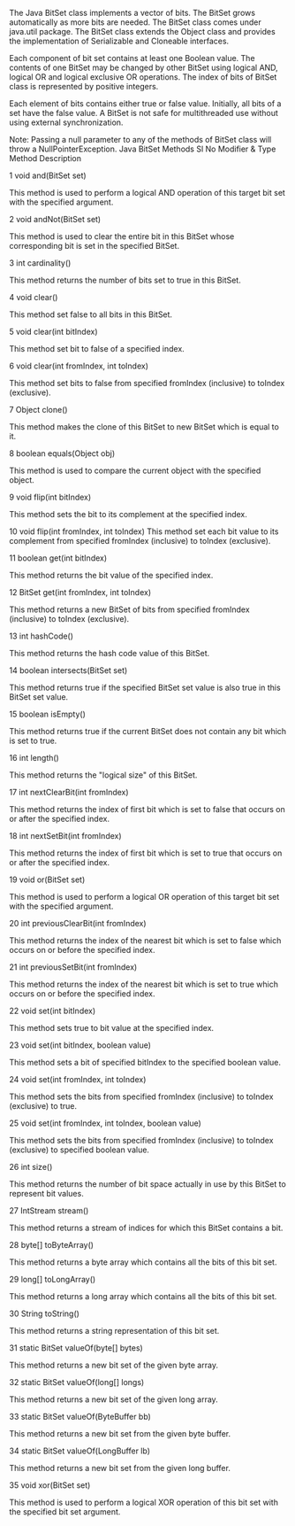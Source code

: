 The Java BitSet class implements a vector of bits. The BitSet grows automatically as more bits are needed. The BitSet class comes under java.util package. The BitSet class extends the Object class and provides the implementation of Serializable and Cloneable interfaces.

Each component of bit set contains at least one Boolean value. The contents of one BitSet may be changed by other BitSet using logical AND, logical OR and logical exclusive OR operations. The index of bits of BitSet class is represented by positive integers.

Each element of bits contains either true or false value. Initially, all bits of a set have the false value. A BitSet is not safe for multithreaded use without using external synchronization.

Note: Passing a null parameter to any of the methods of BitSet class will throw a NullPointerException.
Java BitSet Methods
Sl No	Modifier & Type	Method	Description

1	void	and(BitSet set)

This method is used to perform a logical AND operation of this target bit set with the specified argument.

2	void	andNot​(BitSet set)

This method is used to clear the entire bit in this BitSet whose corresponding bit is set in the specified BitSet.

3	int	cardinality​()

This method returns the number of bits set to true in this BitSet.

4	void	clear​()

This method set false to all bits in this BitSet.

5	void	clear​(int bitIndex)	

This method set bit to false of a specified index.

6	void	clear​(int fromIndex, int toIndex)	

This method set bits to false from specified fromIndex (inclusive) to toIndex (exclusive).

7	Object	clone​()

This method makes the clone of this BitSet to new BitSet which is equal to it.

8	boolean	equals​(Object obj)

This method is used to compare the current object with the specified object.

9	void	flip​(int bitIndex)

This method sets the bit to its complement at the specified index.

10	void	flip​(int fromIndex, int toIndex)	This method set each bit value to its complement from specified fromIndex (inclusive) to toIndex (exclusive).

11	boolean	get​(int bitIndex)

This method returns the bit value of the specified index.

12	BitSet	get(int fromIndex, int toIndex)	

This method returns a new BitSet of bits from specified fromIndex (inclusive) to toIndex (exclusive).

13	int	hashCode​()

This method returns the hash code value of this BitSet.

14	boolean	intersects​(BitSet set)

This method returns true if the specified BitSet set value is also true in this BitSet set value.

15	boolean	isEmpty​()

This method returns true if the current BitSet does not contain any bit which is set to true.

16	int	length()

This method returns the "logical size" of this BitSet.

17	int	nextClearBit​(int fromIndex)

This method returns the index of first bit which is set to false that occurs on or after the specified index.

18	int	nextSetBit​(int fromIndex)

This method returns the index of first bit which is set to true that occurs on or after the specified index.

19	void	or​(BitSet set)

This method is used to perform a logical OR operation of this target bit set with the specified argument.

20	int	previousClearBit​(int fromIndex)

This method returns the index of the nearest bit which is set to false which occurs on or before the specified index.

21	int	previousSetBit​(int fromIndex)

This method returns the index of the nearest bit which is set to true which occurs on or before the specified index.

22	void	set​(int bitIndex)

This method sets true to bit value at the specified index.

23	void	set​(int bitIndex, boolean value)

This method sets a bit of specified bitIndex to the specified boolean value.

24	void	set​(int fromIndex, int toIndex)	

This method sets the bits from specified fromIndex (inclusive) to toIndex (exclusive) to true.

25	void	set​(int fromIndex, int toIndex, boolean value)	

This method sets the bits from specified fromIndex (inclusive) to toIndex (exclusive) to specified boolean value.

26	int	size​()

This method returns the number of bit space actually in use by this BitSet to represent bit values.

27	IntStream	stream()

This method returns a stream of indices for which this BitSet contains a bit.

28	byte[]	toByteArray()

This method returns a byte array which contains all the bits of this bit set.

29	long[]	toLongArray​()

This method returns a long array which contains all the bits of this bit set.

30	String	toString​()

This method returns a string representation of this bit set.

31	static BitSet	valueOf​(byte[] bytes)

This method returns a new bit set of the given byte array.

32	static BitSet	valueOf​(long[] longs)

This method returns a new bit set of the given long array.

33	static BitSet	valueOf​(ByteBuffer bb)

This method returns a new bit set from the given byte buffer.

34	static BitSet	valueOf​(LongBuffer lb)	

This method returns a new bit set from the given long buffer.

35	void	xor​(BitSet set)

This method is used to perform a logical XOR operation of this bit set with the specified bit set argument.
